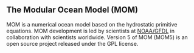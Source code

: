 ## The Modular Ocean Model (MOM)
MOM is a numerical ocean model based on the hydrostatic primitive equations. MOM development is led by scientists at [NOAA/GFDL](http://www.gfdl.noaa.gov/ocean-model) in collaboration with scientists worldwide. Version 5 of MOM (MOM5) is an open source project released under the GPL license.